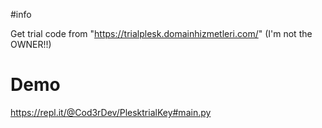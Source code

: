 #info

Get trial code from "https://trialplesk.domainhizmetleri.com/" (I'm not the OWNER!!)

# Demo

https://repl.it/@Cod3rDev/PlesktrialKey#main.py
